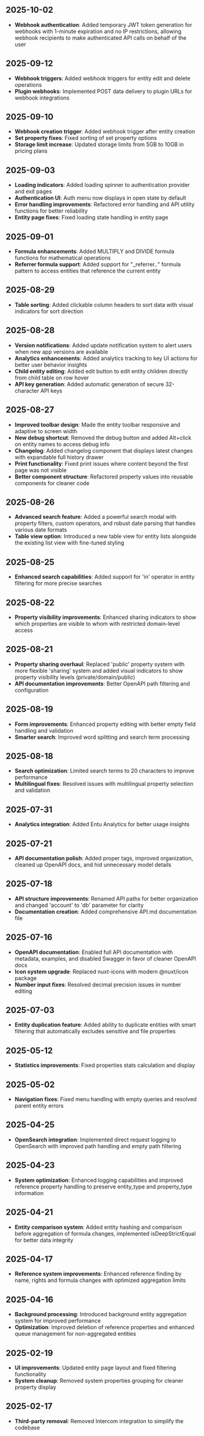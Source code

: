 ## 2025-10-02
- **Webhook authentication**: Added temporary JWT token generation for webhooks with 1-minute expiration and no IP restrictions, allowing webhook recipients to make authenticated API calls on behalf of the user

## 2025-09-12
- **Webhook triggers**: Added webhook triggers for entity edit and delete operations
- **Plugin webhooks**: Implemented POST data delivery to plugin URLs for webhook integrations

## 2025-09-10
- **Webhook creation trigger**: Added webhook trigger after entity creation
- **Set property fixes**: Fixed sorting of set property options
- **Storage limit increase**: Updated storage limits from 5GB to 10GB in pricing plans

## 2025-09-03
- **Loading indicators**: Added loading spinner to authentication provider and exit pages
- **Authentication UI**: Auth menu now displays in open state by default
- **Error handling improvements**: Refactored error handling and API utility functions for better reliability
- **Entity page fixes**: Fixed loading state handling in entity page

## 2025-09-01
- **Formula enhancements**: Added MULTIPLY and DIVIDE formula functions for mathematical operations
- **Referrer formula support**: Added support for "_referrer.*.*" formula pattern to access entities that reference the current entity

## 2025-08-29
- **Table sorting**: Added clickable column headers to sort data with visual indicators for sort direction

## 2025-08-28
- **Version notifications**: Added update notification system to alert users when new app versions are available
- **Analytics enhancements**: Added analytics tracking to key UI actions for better user behavior insights
- **Child entity editing**: Added edit button to edit entity children directly from child table on row hover
- **API key generation**: Added automatic generation of secure 32-character API keys

## 2025-08-27
- **Improved toolbar design**: Made the entity toolbar responsive and adaptive to screen width
- **New debug shortcut**: Removed the debug button and added Alt+click on entity names to access debug info
- **Changelog**: Added changelog component that displays latest changes with expandable full history drawer
- **Print functionality**: Fixed print issues where content beyond the first page was not visible
- **Better component structure**: Refactored property values into reusable components for cleaner code

## 2025-08-26
- **Advanced search feature**: Added a powerful search modal with property filters, custom operators, and robust date parsing that handles various date formats
- **Table view option**: Introduced a new table view for entity lists alongside the existing list view with fine-tuned styling

## 2025-08-25
- **Enhanced search capabilities**: Added support for 'in' operator in entity filtering for more precise searches

## 2025-08-22
- **Property visibility improvements**: Enhanced sharing indicators to show which properties are visible to whom with restricted domain-level access

## 2025-08-21
- **Property sharing overhaul**: Replaced 'public' property system with more flexible 'sharing' system and added visual indicators to show property visibility levels (private/domain/public)
- **API documentation improvements**: Better OpenAPI path filtering and configuration

## 2025-08-19
- **Form improvements**: Enhanced property editing with better empty field handling and validation
- **Smarter search**: Improved word splitting and search term processing

## 2025-08-18
- **Search optimization**: Limited search terms to 20 characters to improve performance
- **Multilingual fixes**: Resolved issues with multilingual property selection and validation

## 2025-07-31
- **Analytics integration**: Added Entu Analytics for better usage insights

## 2025-07-21
- **API documentation polish**: Added proper tags, improved organization, cleaned up OpenAPI docs, and hid unnecessary model details

## 2025-07-18
- **API structure improvements**: Renamed API paths for better organization and changed 'account' to 'db' parameter for clarity
- **Documentation creation**: Added comprehensive API.md documentation file

## 2025-07-16
- **OpenAPI documentation**: Enabled full API documentation with metadata, examples, and disabled Swagger in favor of cleaner OpenAPI docs
- **Icon system upgrade**: Replaced nuxt-icons with modern @nuxt/icon package
- **Number input fixes**: Resolved decimal precision issues in number editing

## 2025-07-03
- **Entity duplication feature**: Added ability to duplicate entities with smart filtering that automatically excludes sensitive and file properties

## 2025-05-12
- **Statistics improvements**: Fixed properties stats calculation and display

## 2025-05-02
- **Navigation fixes**: Fixed menu handling with empty queries and resolved parent entity errors

## 2025-04-25
- **OpenSearch integration**: Implemented direct request logging to OpenSearch with improved path handling and empty path filtering

## 2025-04-23
- **System optimization**: Enhanced logging capabilities and improved reference property handling to preserve entity_type and property_type information

## 2025-04-21
- **Entity comparison system**: Added entity hashing and comparison before aggregation of formula changes, implemented isDeepStrictEqual for better data integrity

## 2025-04-17
- **Reference system improvements**: Enhanced reference finding by name, rights and formula changes with optimized aggregation limits

## 2025-04-16
- **Background processing**: Introduced background entity aggregation system for improved performance
- **Optimization**: Improved deletion of reference properties and enhanced queue management for non-aggregated entities

## 2025-02-19
- **UI improvements**: Updated entity page layout and fixed filtering functionality
- **System cleanup**: Removed system properties grouping for cleaner property display

## 2025-02-17
- **Third-party removal**: Removed Intercom integration to simplify the codebase
